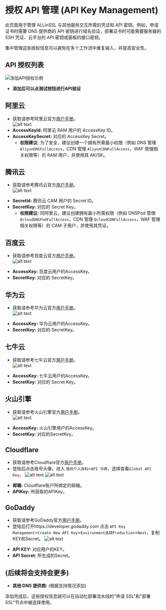 # 授权 API 管理 (API Key Management)

此页面用于管理 ALLinSSL 与其他服务交互所需的凭证和 API 密钥。例如，申请证书时需要 DNS 提供商的 API 密钥进行域名验证，部署证书时可能需要服务器的 SSH 凭证、云平台的 API 密钥或面板的接口密钥。

集中管理这些授权信息可以避免在多个工作流中重复输入，并提高安全性。

## API 授权列表

![添加API授权示例](../../../public/images/guide/help/provider/index/image-9.png)

*   **添加后可以点测试按钮进行API验证**

## 阿里云
*   获取请参考阿里云官方[用户手册](https://help.aliyun.com/zh/ram/user-guide/create-an-accesskey-pair)。<br/>
![alt text](../../../public/images/guide/help/provider/index/image.png)
*   **AccessKeyId:** 阿里云 RAM 用户的 AccessKey ID。
*   **AccessKeySecret:** 对应的 AccessKey Secret。
    *   **权限建议:** 为了安全，建议创建一个拥有所需最小权限（例如 DNS 管理 `AliyunDNSFullAccess`，CDN 管理 `AliyunCDNFullAccess`，WAF 管理相关权限等）的 RAM 用户，并使用其 AK/SK。

## 腾讯云
-   获取请参考腾讯云官方[用户手册](https://cloud.tencent.com/document/product/598/40488)。<br/>
![alt text](../../../public/images/guide/help/provider/index/image-1.png)
*   **SecretId:** 腾讯云 CAM 用户的 Secret ID。
*   **SecretKey:** 对应的 Secret Key。
    *   **权限建议:** 同阿里云，建议创建拥有最小所需权限（例如 DNSPod 管理 `QcloudDNSPodFullAccess`，CDN 管理 `QcloudCDNFullAccess`，WAF 管理相关权限等）的 CAM 子用户，并使用其凭证。

## 百度云
-   获取请参考百度云官方[用户手册](https://cloud.baidu.com/doc/Reference/s/9jwvz2egb)。<br/>
![alt text](../../../public/images/guide/help/provider/index/image-2.png)
*   **AccessKey:** 百度云用户的AccessKey。
*   **SecretKey:** 对应的 SecretKey。

## 华为云
-   获取请参考华为云官方[用户手册](https://support.huaweicloud.com/usermanual-ca/ca_01_0003.html)。<br/>
![alt text](../../../public/images/guide/help/provider/index/image-3.png)
*   **AccessKey:** 华为云用户的AccessKey。
*   **SecretKey:** 对应的 SecretKey。

## 七牛云
-   获取请参考七牛云官方[用户手册](https://developer.qiniu.com/af/kb/1479/how-to-access-or-locate-the-access-key-and-secret-key)。<br/>
![alt text](../../../public/images/guide/help/provider/index/image-7.png)
*   **AccessKey:** 七牛云用户的AccessKey。
*   **SecretKey:** 对应的 Secret Key。

## 火山引擎
-   获取请参考火山引擎官方[用户手册](https://www.volcengine.com/docs/6291/65568)。<br/>
![alt text](../../../public/images/guide/help/provider/index/image-4.png)
*   **AccessKey:** 火山引擎用户的AccessKey。
*   **SecretKey:** 对应的SecretKey。

## Cloudflare
-   获取请参考Cloudflare官方[用户手册](https://developers.cloudflare.com/fundamentals/api/get-started/keys/)。<br/>
-   登陆后点击账号头像，进入 `我的个人资料`>`API 令牌`，选择查看`Global API Key`。
  ![alt text](../../../public/images/guide/help/provider/index/image-10.png)
![alt text](../../../public/images/guide/help/provider/index/image-6.png)

*   **邮箱:** Cloudflare账户所绑定的邮箱。
*   **APIKey:** 所获取的APIKey。

## GoDaddy
-   获取请参考GoDaddy官方[用户手册](https://developer.godaddy.com/getstarted)。<br/>
-   登陆后打开https://developer.godaddy.com 点击 `API Key Management`>`Create New API Key`>`Environment选择Production`>`Next`，复制KEY和Secret。
![alt text](../../../public/images/guide/help/provider/index/image-8.png)
*   **API KEY:** 对应用户的KEY。
*   **API Secret:** 所生成的Secret。

## (后续将会支持会更多)
*   **其他 DNS 提供商:** (根据支持情况添加)

添加完成后，这些授权信息就可以在自动化部署流水线的"申请 SSL"和"部署 SSL"节点中被选择使用。
